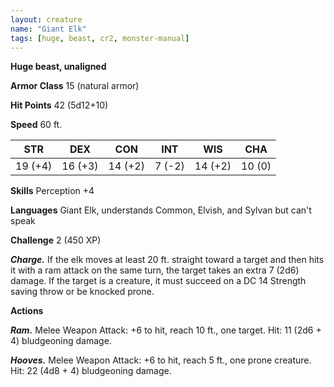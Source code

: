 ```yaml
---
layout: creature
name: "Giant Elk"
tags: [huge, beast, cr2, monster-manual]
---
```


**Huge beast, unaligned**

**Armor Class** 15 (natural armor)

**Hit Points** 42 (5d12+10)

**Speed** 60 ft.

|   STR   |   DEX   |   CON   |   INT   |   WIS   |   CHA   |
|:-----:|:-----:|:-----:|:-----:|:-----:|:-----:|
| 19 (+4) | 16 (+3) | 14 (+2) | 7 (-2) | 14 (+2) | 10 (0) |

**Skills** Perception +4

**Languages** Giant Elk, understands Common, Elvish, and Sylvan but can't speak

**Challenge** 2 (450 XP)

***Charge.*** If the elk moves at least 20 ft. straight toward a target and then hits it with a ram attack on the same turn, the target takes an extra 7 (2d6) damage. If the target is a creature, it must succeed on a DC 14 Strength saving throw or be knocked prone.

**Actions**

***Ram.*** Melee Weapon Attack: +6 to hit, reach 10 ft., one target. Hit: 11 (2d6 + 4) bludgeoning damage.

***Hooves.*** Melee Weapon Attack: +6 to hit, reach 5 ft., one prone creature. Hit: 22 (4d8 + 4) bludgeoning damage.


